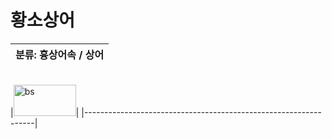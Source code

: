 황소상어
============
|분류: 흉상어속 / 상어|
|----------|
<br/>
|<img src="bullshark.png" width="100px" height="50px" title="bs"/>|
|-----------------------------------------------------------------|
